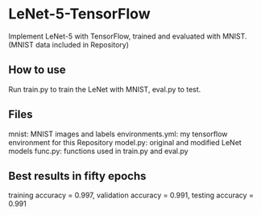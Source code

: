 # LeNet-5-TensorFlow
Implement LeNet-5 with TensorFlow, trained and evaluated with MNIST. (MNIST data included in Repository)

## How to use
Run train.py to train the LeNet with MNIST, eval.py to test.

## Files
mnist: MNIST images and labels
environments.yml: my tensorflow environment for this Repository
model.py: original and modified LeNet models
func.py: functions used in train.py and eval.py

## Best results in fifty epochs
training accuracy = 0.997, validation accuracy = 0.991, testing accuracy = 0.991
